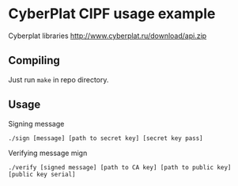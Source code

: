 # CyberPlat CIPF usage example

Cyberplat libraries http://www.cyberplat.ru/download/api.zip

## Compiling

Just run `make` in repo directory.

## Usage

Signing message

    ./sign [message] [path to secret key] [secret key pass]
    
Verifying message mign

    ./verify [signed message] [path to CA key] [path to public key] [public key serial]

